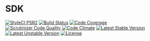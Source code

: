 SDK
===============

[![StyleCI PSR2](https://styleci.io/repos/50803540/shield)](https://styleci.io/repos/50803540)
[![Build Status](https://travis-ci.org/AbrahamGreyson/cloudatlas.svg?branch=master)](https://travis-ci.org/AbrahamGreyson/cloudatlas)
[![Code Coverage](https://scrutinizer-ci.com/g/AbrahamGreyson/cloudatlas/badges/coverage.png?b=master)](https://scrutinizer-ci.com/g/AbrahamGreyson/cloudatlas/?branch=master)
[![Scrutinizer Code Quality](https://scrutinizer-ci.com/g/AbrahamGreyson/cloudatlas/badges/quality-score.png?b=master)](https://scrutinizer-ci.com/g/AbrahamGreyson/cloudatlas/?branch=master)
[![Code Climate](https://codeclimate.com/github/AbrahamGreyson/cloudatlas/badges/gpa.svg)](https://codeclimate.com/github/AbrahamGreyson/cloudatlas)
[![Latest Stable Version](https://poser.pugx.org/abe/cloudatlas/version)](https://packagist.org/packages/abe/cloudatlas)
[![Latest Unstable Version](https://poser.pugx.org/abe/cloudatlas/v/unstable)](https://packagist.org/packages/abe/cloudatlas)
[![License](https://img.shields.io/badge/license-MIT-000000.svg)](https://packagist.org/packages/abraham-greyson/cloudatlas)


<!-- ## 特性 

[a] ##### 实现了 Upyun 几乎所有可用的 RESTful API。
[a] ##### 利用了 PSR-7 作为 HTTP 消息接口，能够与其它任何支持 PSR-7 标准的库协同工作。
[a] ##### 构建于 [Guzzle](http://guzzlephp.org/) 基础之上，利用其诸多特性，包括持久连接、异步请求、中间件等。
[a] ##### 提供了 [FlySystem](ddd.com) Adapter，使你能够使用这一强大的文件系统抽象库进行文件操作。
[a] ##### 提供了流式包装，使你能够使用 PHP 原生的流式操作去访问 Upyun 文件，就像使用本地文件系统一样。
[a] ##### 提供了 Laravel 的完整支持。
[a] ##### 支持了 Upyun 的分块上传，因此支持了暂停与恢复、断点续传等文件高级功能。
[a] ##### 提供了多个 API 的远程操作能力，包括缓存刷新，文件处理等。

[a] ## 需求

[a] PHP >= 5.5.0

[a] ## 简单示例


## 贡献代码
-->
